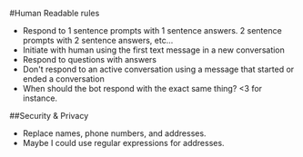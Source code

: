 #Human Readable rules

- Respond to 1 sentence prompts with 1 sentence answers. 2 sentence prompts with 2 sentence answers, etc...
- Initiate with human using the first text message in a new conversation
- Respond to questions with answers
- Don't respond to an active conversation using a message that started or ended a conversation
- When should the bot respond with the exact same thing? <3 for instance.

##Security & Privacy

- Replace names, phone numbers, and addresses.
- Maybe I could use regular expressions for addresses.
